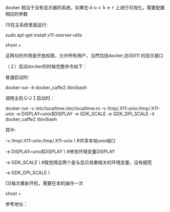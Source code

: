 docker 相当于没有显示器的系统，如果在ｄｏｃｋｅｒ上进行可视化，需要配置相应的参数

(1)在主系统里面运行: 

sudo apt-get install x11-xserver-utils

xhost +

这两句的作用是开放权限，允许所有用户，当然包括docker,访问X11 的显示接口

（２）启动docker的时候完整命令如下：

普通启动时: 

docker run -it docker_caffe2 /bin/bash

调用主机ＧＵＩ启动时：

docker run -v /etc/localtime:/etc/localtime:ro -v /tmp/.X11-unix:/tmp/.X11-unix -e DISPLAY=unix$DISPLAY -e GDK_SCALE -e GDK_DPI_SCALE -it docker_caffe2 /bin/bash

其中:

-v /tmp/.X11-unix:/tmp/.X11-unix \           #共享本地unix端口

-e DISPLAY=unix$DISPLAY \                    #修改环境变量DISPLAY

-e GDK_SCALE \                               #我觉得这两个是与显示效果相关的环境变量，没有细究

-e GDK_DPI_SCALE \

(3)每次重新开机，需要在本机操作一次

xhost +



参考地址：

